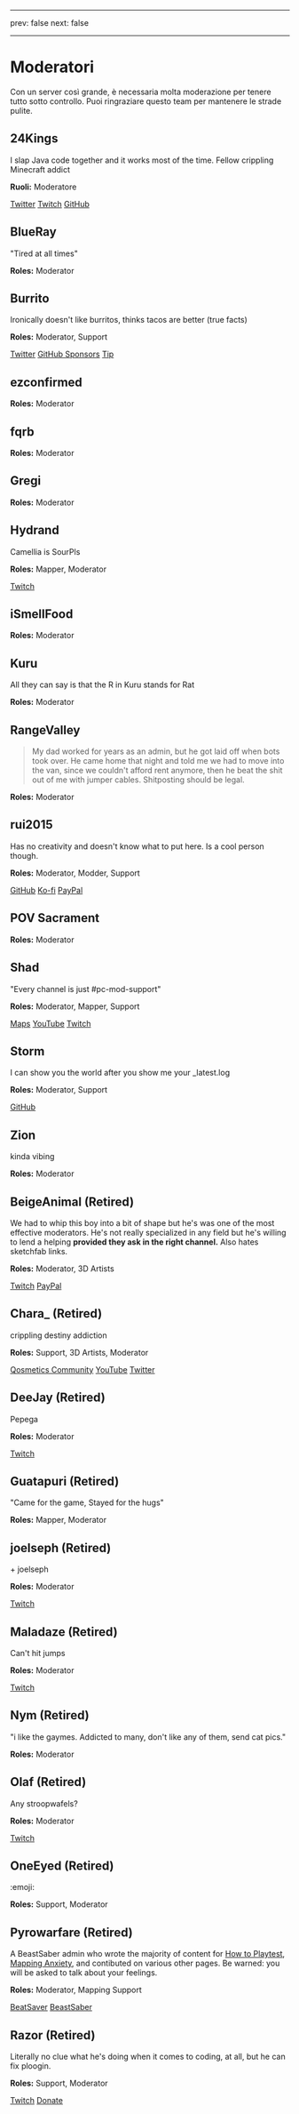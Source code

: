 - - -
prev: false next: false
- - -

# Moderatori

Con un server così grande, è necessaria molta moderazione per tenere tutto sotto controllo. Puoi ringraziare questo team per mantenere le strade pulite.

## 24Kings

I slap Java code together and it works most of the time. Fellow crippling Minecraft addict

**Ruoli:** Moderatore

<AboutLinks>

[Twitter](https://twitter.com/24Kings_Rock)
[Twitch](https://twitch.tv/24Kings)
[GitHub](https://github.com/The24Kings)

</AboutLinks>

## BlueRay

"Tired at all times"

**Roles:** Moderator

## Burrito

Ironically doesn't like burritos, thinks tacos are better (true facts)

**Roles:** Moderator, Support

<AboutLinks>

[Twitter](https://twitter.com/BurritoSOFTWARE)
[GitHub Sponsors](https://github.com/sponsors/burritosoftware)
[Tip](https://streamelements.com/burritosoft/tip)

</AboutLinks>

## ezconfirmed

**Roles:** Moderator

## fqrb

**Roles:** Moderator

## Gregi

**Roles:** Moderator

## Hydrand

Camellia is SourPls

**Roles:** Mapper, Moderator

<AboutLinks>

[Twitch](https://www.twitch.tv/hydrandvr)

</AboutLinks>

## iSmellFood

**Roles:** Moderator

## Kuru

All they can say is that the R in Kuru stands for Rat

**Roles:** Moderator

## RangeValley

> My dad worked for years as an admin, but he got laid off when bots took over. He came home that night and told me we had to move into the van, since we couldn't afford rent anymore, then he beat the shit out of me with jumper cables. Shitposting should be legal.

**Roles:** Moderator

## rui2015

Has no creativity and doesn't know what to put here. Is a cool person though.

**Roles:** Moderator, Modder, Support

<AboutLinks>

[GitHub](https://github.com/FranciscoRibeiro03)
[Ko-fi](https://ko-fi.com/rui2015)
[PayPal](https://paypal.me/rui2015)

</AboutLinks>

## POV Sacrament

**Roles:** Moderator

## Shad

"Every channel is just #pc-mod-support"

**Roles:** Moderator, Mapper, Support

<AboutLinks>

[Maps](https://beatsaver.com/uploader/5cff0b7498cc5a672c850a45)
[YouTube](https://www.youtube.com/channel/UCLiwd2iGUDl2kvw8FM2qwFQ)
[Twitch](https://www.twitch.tv/shadlive)

</AboutLinks>

## Storm

I can show you the world after you show me your \_latest.log

**Roles:** Moderator, Support

<AboutLinks>

[GitHub](https://github.com/StormPacer)

</AboutLinks>

## Zion

kinda vibing

**Roles:** Moderator

## BeigeAnimal (Retired)

We had to whip this boy into a bit of shape but he's was one of the most effective moderators. He's not really specialized in any field but he's willing to lend a helping **provided they ask in the right channel.** Also hates sketchfab links.

**Roles:** Moderator, 3D Artists

<AboutLinks>

[Twitch](https://www.twitch.tv/beigeanimaltv)
[PayPal](https://paypal.me/beigeanimal)

</AboutLinks>

## Chara\_ (Retired)

crippling destiny addiction

**Roles:** Support, 3D Artists, Moderator

<AboutLinks>

[Qosmetics Community](https://discord.gg/qosmetics)
[YouTube](https://www.youtube.com/c/CharaHere)
[Twitter](https://twitter.com/ItsCharaHere)

</AboutLinks>

## DeeJay (Retired)

Pepega

**Roles:** Moderator

<AboutLinks>

[Twitch](https://www.twitch.tv/deejayvr)

</AboutLinks>

## Guatapuri (Retired)

"Came for the game, Stayed for the hugs"

**Roles:** Mapper, Moderator

## joelseph (Retired)

\+ joelseph

**Roles:** Moderator

<AboutLinks>

[Twitch](https://www.twitch.tv/tehjoelseph)

</AboutLinks>

## Maladaze (Retired)

Can't hit jumps

**Roles:** Moderator

<AboutLinks>

[Twitch](https://www.twitch.tv/infjager)

</AboutLinks>

## Nym (Retired)

"i like the gaymes. Addicted to many, don't like any of them, send cat pics."

**Roles:** Moderator

## Olaf (Retired)

Any stroopwafels?

**Roles:** Moderator

<AboutLinks>

[Twitch](https://twitch.tv/olafstad)

</AboutLinks>

## OneEyed (Retired)

:emoji:

**Roles:** Support, Moderator

## Pyrowarfare (Retired)

A BeastSaber admin who wrote the majority of content for [How to Playtest](../mapping/how-to-testplay.md), [Mapping Anxiety](../mapping/mapping-anxiety.md), and contibuted on various other pages. Be warned: you will be asked to talk about your feelings.

**Roles:** Moderator, Mapping Support

<AboutLinks>

[BeatSaver](https://beatsaver.com/uploader/5e99c7df3f476a0006596cdf)
[BeastSaber](https://bsaber.com/members/pyrowarfare/)

</AboutLinks>

## Razor (Retired)

Literally no clue what he's doing when it comes to coding, at all, but he can fix ploogin.

**Roles:** Support, Moderator

<AboutLinks>

[Twitch](https://www.twitch.tv/sarpest_razor)
[Donate](https://streamelements.com/sarpest_razor/tip)

</AboutLinks>

